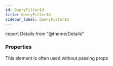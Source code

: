 ```yaml
---
id: QueryFilterId
title: QueryFilterId
sidebar_label: QueryFilterId
---
```


import Details from "@theme/Details"




### Properties

This element is often used without passing props

